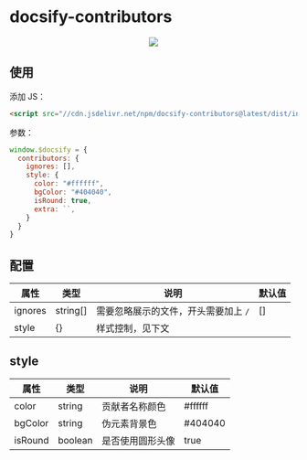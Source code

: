 # docsify-contributors

<p align="center">
  <img src="https://docsify.js.org/_media/icon.svg" />
</p>

## 使用

添加 JS：

```html
<script src="//cdn.jsdelivr.net/npm/docsify-contributors@latest/dist/index.min.js"></script>
```

参数：

```js
window.$docsify = {
  contributors: {
    ignores: [],
    style: {
      color: "#ffffff",
      bgColor: "#404040",
      isRound: true,
      extra: ``,
    }
  }
}
```

## 配置

| 属性    | 类型     | 说明                                 | 默认值         |
| ------- | -------- | ------------------------------------ | -------------- |
| ignores | string[] | 需要忽略展示的文件，开头需要加上 `/` | [] |
| style   | {}       | 样式控制，见下文                     |                |

## style

| 属性    | 类型    | 说明             | 默认值  |
| ------- | ------- | ---------------- | ------- |
| color   | string  | 贡献者名称颜色   | #ffffff |
| bgColor | string  | 伪元素背景色     | #404040 |
| isRound | boolean | 是否使用圆形头像 | true    |
